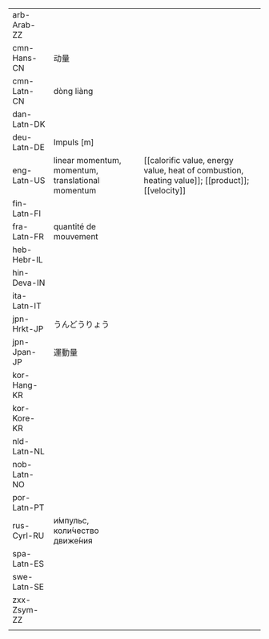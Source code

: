 | | | |
|-|-|-|
| arb-Arab-ZZ |  |  |
| cmn-Hans-CN | 动量 |  |
| cmn-Latn-CN | dòng liàng |  |
| dan-Latn-DK |  |  |
| deu-Latn-DE | Impuls [m] |  |
| eng-Latn-US | linear momentum, momentum, translational momentum | [[calorific value, energy value, heat of combustion, heating value]]; [[product]]; [[velocity]] |
| fin-Latn-FI |  |  |
| fra-Latn-FR | quantité de mouvement |  |
| heb-Hebr-IL |  |  |
| hin-Deva-IN |  |  |
| ita-Latn-IT |  |  |
| jpn-Hrkt-JP | うんどうりょう |  |
| jpn-Jpan-JP | 運動量 |  |
| kor-Hang-KR |  |  |
| kor-Kore-KR |  |  |
| nld-Latn-NL |  |  |
| nob-Latn-NO |  |  |
| por-Latn-PT |  |  |
| rus-Cyrl-RU | и́мпульс, коли́чество движе́ния |  |
| spa-Latn-ES |  |  |
| swe-Latn-SE |  |  |
| zxx-Zsym-ZZ |  |  |
|  |  |  |
